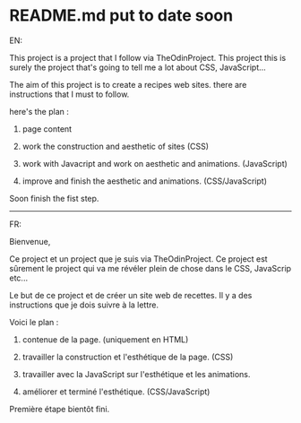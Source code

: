 # README.md put to date soon 

EN: 

This project is a project that I follow via TheOdinProject. This project this is surely the project that's going to tell me a lot about CSS, JavaScript...

The aim of this project is to create a recipes web sites. there are instructions that I must to follow. 

here's the plan :

1. page content 

2. work the construction and aesthetic of sites
(CSS)

3. work with Javacript and work on aesthetic and animations.
(JavaScript)

4. improve and finish the aesthetic and animations. 
(CSS/JavaScript)

Soon finish the fist step.
__________________________________________________________________

FR: 

Bienvenue, 

Ce project et un project que je suis via TheOdinProject. Ce project est sûrement le project qui va me révéler plein de chose dans le CSS, JavaScrip etc...

Le but de ce project et de créer un site web de recettes. Il y a des instructions que je dois suivre à la lettre. 

Voici le plan :

1. contenue de la page. 
(uniquement en HTML)

2. travailler la construction et l'esthétique de la page.
(CSS)

3. travailler avec la JavaScript sur l'esthétique et les animations.

4. améliorer et terminé l'esthétique. 
(CSS/JavaScript)


Première étape bientôt fini.
